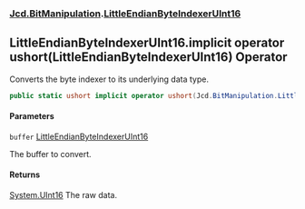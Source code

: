 ### [Jcd.BitManipulation](Jcd.BitManipulation.md 'Jcd.BitManipulation').[LittleEndianByteIndexerUInt16](Jcd.BitManipulation.LittleEndianByteIndexerUInt16.md 'Jcd.BitManipulation.LittleEndianByteIndexerUInt16')

## LittleEndianByteIndexerUInt16.implicit operator ushort(LittleEndianByteIndexerUInt16) Operator

Converts the byte indexer to its underlying data type.

```csharp
public static ushort implicit operator ushort(Jcd.BitManipulation.LittleEndianByteIndexerUInt16 buffer);
```

#### Parameters

<a name='Jcd.BitManipulation.LittleEndianByteIndexerUInt16.op_Implicitushort(Jcd.BitManipulation.LittleEndianByteIndexerUInt16).buffer'></a>

`buffer` [LittleEndianByteIndexerUInt16](Jcd.BitManipulation.LittleEndianByteIndexerUInt16.md 'Jcd.BitManipulation.LittleEndianByteIndexerUInt16')

The buffer to convert.

#### Returns

[System.UInt16](https://docs.microsoft.com/en-us/dotnet/api/System.UInt16 'System.UInt16')
The raw data.